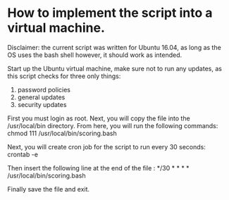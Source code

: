 # How to implement the script into a virtual machine.

Disclaimer: the current script was written for Ubuntu 16.04, as long as the OS uses the bash shell however, it should work
as intended.

Start up the Ubuntu virtual machine, make sure not to run any updates, as this script checks for three only things:
1. password policies
2. general updates
3. security updates

First you must login as root.
Next, you will copy the file into the /usr/local/bin directory. From here, you will run the following commands:
 chmod 111 /usr/local/bin/scoring.bash

Next, you will create cron job for the script to run every 30 seconds:
 crontab -e

Then insert the following line at the end of the file :
*/30 * * * * /usr/local/bin/scoring.bash

Finally save the file and exit.

